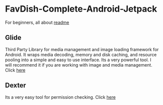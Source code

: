 # FavDish-Complete-Android-Jetpack

For beginners, all about [readme](https://github.com/fefong/markdown_readme#Getting-started-with-Markdown)

## Glide
Third Party Library for media management and image loading framework for Android. It wraps media decoding, memory and disk caching, and resource pooling into a simple and easy to use interface. Its a very powerful tool. I will recommend it if you are working with image and media management.
Click [here](https://github.com/bumptech/glide)

## Dexter
Its a very easy tool for permission checking. Click [here](https://github.com/Karumi/Dexter)
